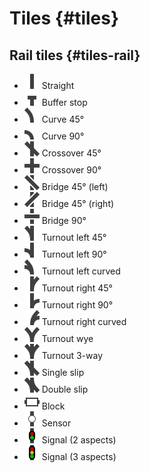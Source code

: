 # Tiles {#tiles}

## Rail tiles {#tiles-rail}
- ![](../../gfx/board/tiles/board_tile.rail.straight.png) Straight
- ![](../../gfx/board/tiles/board_tile.rail.buffer_stop.png) Buffer stop
- ![](../../gfx/board/tiles/board_tile.rail.curve_45.png) Curve 45°
- ![](../../gfx/board/tiles/board_tile.rail.curve_90.png) Curve 90°
- ![](../../gfx/board/tiles/board_tile.rail.cross_45.png) Crossover 45°
- ![](../../gfx/board/tiles/board_tile.rail.cross_90.png) Crossover 90°
- ![](../../gfx/board/tiles/board_tile.rail.bridge_45_left.png) Bridge 45° (left)
- ![](../../gfx/board/tiles/board_tile.rail.bridge_45_right.png) Bridge 45° (right)
- ![](../../gfx/board/tiles/board_tile.rail.bridge_90.png) Bridge 90°
- ![](../../gfx/board/tiles/board_tile.rail.turnout_left_45.png) Turnout left 45°
- ![](../../gfx/board/tiles/board_tile.rail.turnout_left_90.png) Turnout left 90°
- ![](../../gfx/board/tiles/board_tile.rail.turnout_left_curved.png) Turnout left curved
- ![](../../gfx/board/tiles/board_tile.rail.turnout_right_45.png) Turnout right 45°
- ![](../../gfx/board/tiles/board_tile.rail.turnout_right_90.png) Turnout right 90°
- ![](../../gfx/board/tiles/board_tile.rail.turnout_right_curved.png) Turnout right curved
- ![](../../gfx/board/tiles/board_tile.rail.turnout_wye.png) Turnout wye
- ![](../../gfx/board/tiles/board_tile.rail.turnout_3way.png) Turnout 3-way
- ![](../../gfx/board/tiles/board_tile.rail.turnout_singleslip.png) Single slip
- ![](../../gfx/board/tiles/board_tile.rail.turnout_doubleslip.png) Double slip
- ![](../../gfx/board/tiles/board_tile.rail.block.png) Block
- ![](../../gfx/board/tiles/board_tile.rail.sensor.png) Sensor
- ![](../../gfx/board/tiles/board_tile.rail.signal_2_aspect.png) Signal (2 aspects)
- ![](../../gfx/board/tiles/board_tile.rail.signal_3_aspect.png) Signal (3 aspects)
